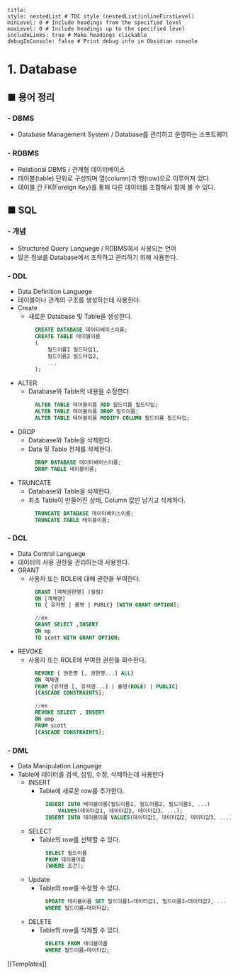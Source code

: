 ```table-of-contents
title: 
style: nestedList # TOC style (nestedList|inlineFirstLevel)
minLevel: 0 # Include headings from the specified level
maxLevel: 0 # Include headings up to the specified level
includeLinks: true # Make headings clickable
debugInConsole: false # Print debug info in Obsidian console
```

# 1. Database
## ■ 용어 정리

### - DBMS
- Database Management System / Database를 관리하고 운영하는 소프트웨어

### - RDBMS
- Relational DBMS / 관계형 데이터베이스
- 테이블(table) 단위로 구성되며 열(column)과 행(row)으로 이루어져 있다.
- 테이블 간 FK(Foreign Key)를 통해 다른 데이터를 조합해서 함께 볼 수 있다.


## ■ SQL
### - 개념
- Structured Query Languege / RDBMS에서 사용되는 언어
- 많은 정보를 Database에서 조작하고 관리하기 위해 사용한다.

### - DDL
- Data Definition Languege
- 테이블이나 관계의 구조를 생성하는데 사용한다.
- Create
	- 새로운 Database 및 Table을 생성한다.
	  ``` sql
		CREATE DATABASE 데이터베이스이름;
		CREATE TABLE 테이블이름
		(
			필드이름1 필드타입1,
		    필드이름2 필드타입2,
			...
		);
		```
- ALTER
	- Database와 Table의 내용을 수정한다.
	  ``` SQL
		ALTER TABLE 테이블이름 ADD 필드이름 필드타입;
		ALTER TABLE 테이블이름 DROP 필드이름;
		ALTER TABLE 테이블이름 MODIFY COLUMN 필드이름 필드타입;
		```
- DROP
	- Database와 Table을 삭제한다.
	- Data 및 Table 전체를 삭제한다.
	  ``` SQL
		DROP DATABASE 데이터베이스이름;
		DROP TABLE 테이블이름;
		```
- TRUNCATE
	- Database와 Table을 삭제한다.
	- 최초 Table이 만들어진 상태, Column 값만 남기고 삭제하다.
	  ``` sql
		TRUNCATE DATABASE 데이터베이스이름;
		TRUNCATE TABLE 테이블이름;
		```

### - DCL
- Data Control Languege
- 데이터의 사용 권한을 관리하는데 사용한다.
- GRANT
	- 사용자 또는 ROLE에 대해 권한을 부여한다.
	  ``` sql
		GRANT [객체권한명] (컬럼)
		ON [객체명]
		TO { 유저명 | 롤명 | PUBLC} [WITH GRANT OPTION];

		//ex
		GRANT SELECT ,INSERT 
		ON mp
		TO scott WITH GRANT OPTION;
		```
- REVOKE
	- 사용자 또는 ROLE에 부여한 권한을 회수한다.
	  ``` sql
		REVOKE { 권한명 [, 권한명...] ALL}
		ON 객체명
		FROM {유저명 [, 유저명...] | 롤명(ROLE) | PUBLIC} 
		[CASCADE CONSTRAINTS];

		//ex
		REVOKE SELECT , INSERT
		ON emp
		FROM scott
		[CASCADE CONSTRAINTS];
		```

### - DML
- Data Manipulation Languege
- Table에 데이터를 검색, 삽입, 수정, 삭제하는데 사용한다
	- INSERT
		- Table에 새로운 row를 추가한다.
		  ``` sql
			INSERT INTO 테이블이름(필드이름1, 필드이름2, 필드이름3, ...)
				VALUES(데이터값1, 데이터값2, 데이터값3, ...);
			INSERT INTO 테이블이름 VALUES(데이터값1, 데이터값2, 데이터값3, ...);
			```
	- SELECT
		- Table의 row를 선택할 수 있다.
		  ``` sql
			SELECT 필드이름
			FROM 테이블이름
			[WHERE 조건];
			```
	- Update
		- Table의 row를 수정할 수 있다.
		  ``` sql
			UPDATE 테이블이름 SET 필드이름1=데이터값1, 필드이름2=데이터값2, ...
			WHERE 필드이름=데이터값;
			```
	- DELETE
		- Table의 row를 삭제할 수 있다.
		  ``` sql
			DELETE FROM 테이블이름
			WHERE 필드이름=데이터값;
			```





















[[Templates]]

